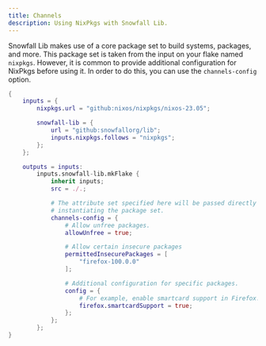 ```yaml
---
title: Channels
description: Using NixPkgs with Snowfall Lib.
---
```


Snowfall Lib makes use of a core package set to build systems, packages, and more. This package set
is taken from the input on your flake named `nixpkgs`. However, it is common to provide additional
configuration for NixPkgs before using it. In order to do this, you can use the `channels-config`
option.

```nix
{
    inputs = {
        nixpkgs.url = "github:nixos/nixpkgs/nixos-23.05";

        snowfall-lib = {
            url = "github:snowfallorg/lib";
            inputs.nixpkgs.follows = "nixpkgs";
        };
    };

    outputs = inputs:
        inputs.snowfall-lib.mkFlake {
            inherit inputs;
            src = ./.;

            # The attribute set specified here will be passed directly to NixPkgs when
            # instantiating the package set.
            channels-config = {
                # Allow unfree packages.
                allowUnfree = true;

                # Allow certain insecure packages
                permittedInsecurePackages = [
                    "firefox-100.0.0"
                ];

                # Additional configuration for specific packages.
                config = {
                    # For example, enable smartcard support in Firefox.
                    firefox.smartcardSupport = true;
                };
            };
        };
}
```
